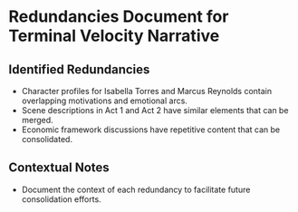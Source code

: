 # Redundancies Document for Terminal Velocity Narrative

## Identified Redundancies
- Character profiles for Isabella Torres and Marcus Reynolds contain overlapping motivations and emotional arcs.
- Scene descriptions in Act 1 and Act 2 have similar elements that can be merged.
- Economic framework discussions have repetitive content that can be consolidated.

## Contextual Notes
- Document the context of each redundancy to facilitate future consolidation efforts.
